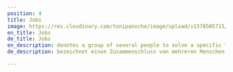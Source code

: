 ```yaml
---
position: 4
title: Jobs
image: https://res.cloudinary.com/tonipanoche/image/upload/v1578505715/derRaum/Team-DER-RAUM-Beratung.jpg
en_title: Jobs
de_title: Jobs
en_description: denotes a group of several people to solve a specific task. Our team from the Raum is particularly characterized by the different specialist skills. In the end, these are the result of good cooperation. Close cooperation with our carpenters in the manufacture *** Holz & Raum *** Berlin is one of the keys to success.
de_description: bezeichnet einen Zusammenschluss von mehreren Menschen zur Lösung einer bestimmten Aufgabe. Unser Team von der Raum zeichnet sich insbesondere über die unterschiedlichen Fachkompetenzen aus. Diese sind am Ende das Ergebnis guter Zusammenarbeit. Hierbei ist die Enge Zusammenarbeit mit unseren Tischler innen der Manufaktur ***Holz & Raum*** Berlin einer der Schlüssel zum Erfolg.

---
```

